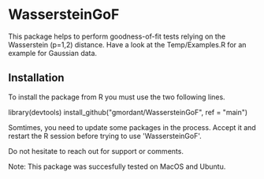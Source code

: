 # WassersteinGoF

This package helps to perform goodness-of-fit tests relying on the Wasserstein (p=1,2) distance. 
Have a look at the Temp/Examples.R for an example for Gaussian data.


## Installation 
To install the package from R you must use the two following lines.

library(devtools)
install_github("gmordant/WassersteinGoF", ref = "main")

Somtimes, you need to update some packages in the process. Accept it and restart the R session before trying to use 'WassersteinGoF'.

Do not hesitate to reach out for support or comments. 

Note: This package was succesfully tested on MacOS and Ubuntu.

